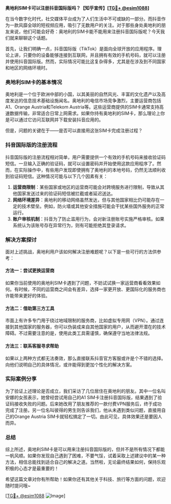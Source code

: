 **奥地利SIM卡可以注册抖音国际版吗？【知乎宣传】[[TG💪+ @esim1088](https://t.me/s/esim1088)]**

在当今数字化时代，社交媒体平台成为了人们生活中不可或缺的一部分。而抖音作为一款风靡全球的短视频应用，吸引了无数用户的关注。对于那些身处奥地利的朋友来说，他们可能会好奇：奥地利的SIM卡能不能用来注册抖音国际版呢？今天我们就来聊聊这个话题。

首先，让我们明确一点，抖音国际版（TikTok）是面向全球开放的应用程序。理论上讲，只要你的设备能够连接到互联网，并且拥有有效的手机号码，就可以注册并使用抖音国际版。然而，实际情况可能比这复杂得多，尤其是在涉及到不同国家和地区的网络环境时。

### 奥地利SIM卡的基本情况

奥地利是一个位于欧洲中部的小国，以其美丽的自然风光、丰富的文化遗产以及高度发达的信息技术基础设施闻名。奥地利的电信市场竞争激烈，主要运营商包括A1、Orange Austria和Telekom Austria等。这些运营商提供的SIM卡通常支持高速数据传输，非常适合日常上网需求。如果你持有奥地利的SIM卡，那么理论上你是可以通过它访问互联网并下载安装抖音应用的。

但是，问题的关键在于——是否可以直接用这张SIM卡完成注册过程？

### 抖音国际版的注册流程

抖音国际版的注册流程相对简单，用户需要提供一个有效的手机号码来接收验证码短信。一旦输入正确的验证码，就可以设置密码并开始使用这款应用程序了。然而，在实际操作中，有些用户发现即使拥有了奥地利的本地号码，仍然无法顺利收到验证码短信。这种情况可能与以下几个因素有关：

1. **运营商限制**：某些国家或地区的运营商可能会对跨境服务进行限制，导致从其他国家发送过来的验证码短信被拦截或者延迟送达。
2. **网络环境差异**：奥地利的移动网络虽然发达，但与其他国家相比仍可能存在一定的技术壁垒。例如，防火墙或其他安全措施可能会干扰某些国外服务的正常运行。
3. **账户审核机制**：抖音为了防止滥用行为，会对新注册账号实施严格审核。如果系统认为该账号存在异常行为，则有可能拒绝其登录请求。

### 解决方案探讨

面对上述挑战，奥地利用户该如何解决注册难题呢？以下是一些可行的方法供参考：

#### 方法一：尝试更换运营商
如果你当前使用的奥地利SIM卡遇到了问题，不妨试试换一家运营商看看效果如何。有时候，不同的运营商之间会有差异，选择一家更开放、更国际化的服务商也许能带来更好的体验。

#### 方法二：借助第三方工具
市面上有许多专门用于绕过地域限制的服务商，比如虚拟专用网（VPN）。通过连接到其他国家的服务器，你可以伪装成来自其他国家的用户，从而避开潜在的技术障碍。不过需要注意的是，使用此类工具需谨慎，确保遵守当地法律法规。

#### 方法三：联系客服寻求帮助
如果以上两种方式都无法奏效，那么直接联系抖音官方客服或许是个不错的选择。向他们说明自己的具体情况，或许能得到更加个性化的解决方案。

### 实际案例分享

为了验证上述理论是否成立，我们采访了几位居住在奥地利的朋友。其中一位名叫安娜的女孩表示，她曾经尝试用自己的A1 SIM卡注册抖音国际版，结果遇到了验证码接收失败的问题。后来她改用了朋友推荐的一款付费VPN服务后，终于成功完成了注册。另一位名叫彼得的男生则告诉我们，他从未遇到类似问题，直接用自己的Orange Austria SIM卡就轻松搞定了一切。由此可见，具体效果还是要因人而异。

### 总结

综上所述，奥地利SIM卡是可以用来注册抖音国际版的，但并不是所有情况下都能一帆风顺。如果你发现自己遇到了困难，不要气馁，试着采取上述建议中的某一种方法，相信总能找到适合自己的解决之道。当然啦，无论最终结果如何，保持乐观积极的心态才是最重要的！

希望这篇文章对你有所帮助！如果你还有其他关于科技、旅行等方面的问题，欢迎随时提问哦~ 

[[TG💪+ @esim1088](https://t.me/s/esim1088) ![Image](https://i.postimg.cc/4NQfJmqS/Snipaste-2025-05-13-00-14-12.png)]